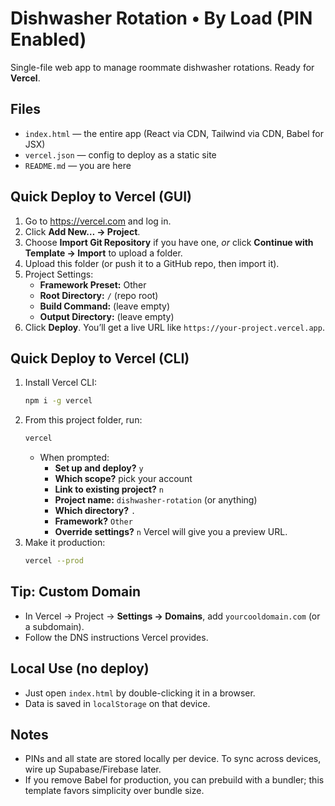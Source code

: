 
# Dishwasher Rotation • By Load (PIN Enabled)

Single-file web app to manage roommate dishwasher rotations. Ready for **Vercel**.

## Files
- `index.html` — the entire app (React via CDN, Tailwind via CDN, Babel for JSX)
- `vercel.json` — config to deploy as a static site
- `README.md` — you are here

## Quick Deploy to Vercel (GUI)
1. Go to https://vercel.com and log in.
2. Click **Add New… → Project**.
3. Choose **Import Git Repository** if you have one, *or* click **Continue with Template → Import** to upload a folder.
4. Upload this folder (or push it to a GitHub repo, then import it).
5. Project Settings:
   - **Framework Preset:** Other
   - **Root Directory:** `/` (repo root)
   - **Build Command:** (leave empty)
   - **Output Directory:** (leave empty)
6. Click **Deploy**. You’ll get a live URL like `https://your-project.vercel.app`.

## Quick Deploy to Vercel (CLI)
1. Install Vercel CLI:
   ```bash
   npm i -g vercel
   ```
2. From this project folder, run:
   ```bash
   vercel
   ```
   - When prompted:
     - **Set up and deploy?** `y`
     - **Which scope?** pick your account
     - **Link to existing project?** `n`
     - **Project name:** `dishwasher-rotation` (or anything)
     - **Which directory?** `.`
     - **Framework?** `Other`
     - **Override settings?** `n`
   Vercel will give you a preview URL.
3. Make it production:
   ```bash
   vercel --prod
   ```

## Tip: Custom Domain
- In Vercel → Project → **Settings → Domains**, add `yourcooldomain.com` (or a subdomain).
- Follow the DNS instructions Vercel provides.

## Local Use (no deploy)
- Just open `index.html` by double-clicking it in a browser.
- Data is saved in `localStorage` on that device.

## Notes
- PINs and all state are stored locally per device. To sync across devices, wire up Supabase/Firebase later.
- If you remove Babel for production, you can prebuild with a bundler; this template favors simplicity over bundle size.
